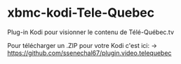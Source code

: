 # xbmc-kodi-Tele-Quebec
Plug-in Kodi pour visionner le contenu de Télé-Québec.tv

Pour télécharger un .ZIP pour votre Kodi c'est ici: -> https://github.com/ssenechal67/plugin.video.telequebec

